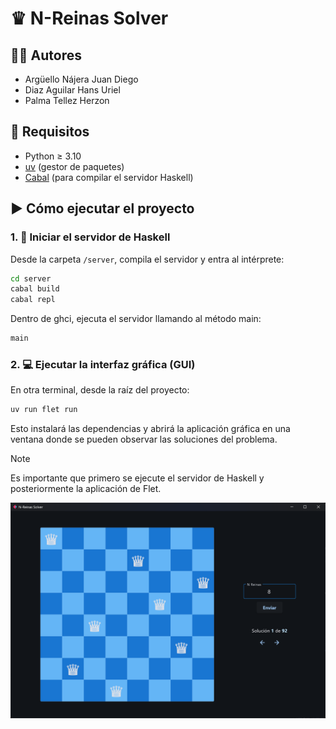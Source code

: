 # ♛ N-Reinas Solver

## 🧑‍💻 Autores
- Argüello Nájera Juan Diego
- Diaz Aguilar Hans Uriel
- Palma Tellez Herzon


## 🚀 Requisitos

- Python ≥ 3.10
- [uv](https://docs.astral.sh/uv/getting-started/installation/) (gestor de paquetes)
- [Cabal](https://www.haskell.org/cabal/) (para compilar el servidor Haskell)


## ▶️ Cómo ejecutar el proyecto

### 1. 🔧 Iniciar el servidor de Haskell

Desde la carpeta `/server`, compila el servidor y entra al intérprete:

```bash
cd server
cabal build
cabal repl
```

Dentro de ghci, ejecuta el servidor llamando al método main:
```haskell
main
```

### 2. 💻 Ejecutar la interfaz gráfica (GUI)
En otra terminal, desde la raíz del proyecto:
```bash
uv run flet run
```

Esto instalará las dependencias y abrirá la aplicación gráfica en una ventana donde se pueden observar las soluciones del problema.

> [!note]
> Es importante que primero se ejecute el servidor de Haskell y posteriormente la aplicación de Flet.

![Ejemplo de ejecución](ejemplo.png)

